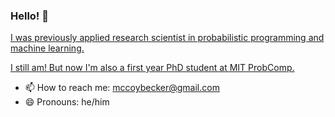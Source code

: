### Hello! 👋

[I was previously applied research scientist in probabilistic programming and machine learning.](https://femtomc.github.io/)

[I still am! But now I'm also a first year PhD student at MIT ProbComp.](http://probcomp.csail.mit.edu/)

- 📫 How to reach me: mccoybecker@gmail.com
- 😄 Pronouns: he/him
